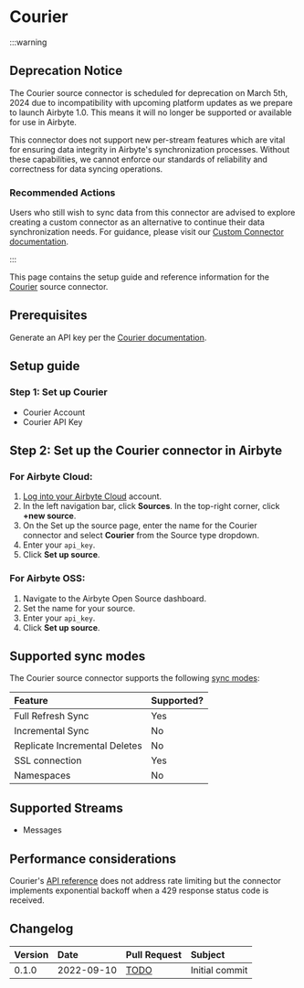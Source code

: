 # Courier

:::warning

## Deprecation Notice

The Courier source connector is scheduled for deprecation on March 5th, 2024 due to incompatibility
with upcoming platform updates as we prepare to launch Airbyte 1.0. This means it will no longer be
supported or available for use in Airbyte.

This connector does not support new per-stream features which are vital for ensuring data integrity
in Airbyte's synchronization processes. Without these capabilities, we cannot enforce our standards
of reliability and correctness for data syncing operations.

### Recommended Actions

Users who still wish to sync data from this connector are advised to explore creating a custom
connector as an alternative to continue their data synchronization needs. For guidance, please visit
our [Custom Connector documentation](https://docs.airbyte.com/connector-development/).

:::

This page contains the setup guide and reference information for the
[Courier](https://www.courier.com/) source connector.

## Prerequisites

Generate an API key per the
[Courier documentation](https://www.courier.com/docs/guides/getting-started/go/#getting-your-api-keys).

## Setup guide

### Step 1: Set up Courier

- Courier Account
- Courier API Key

## Step 2: Set up the Courier connector in Airbyte

### For Airbyte Cloud:

1. [Log into your Airbyte Cloud](https://cloud.airbyte.com/workspaces) account.
2. In the left navigation bar, click **Sources**. In the top-right corner, click **+new source**.
3. On the Set up the source page, enter the name for the Courier connector and select **Courier**
   from the Source type dropdown.
4. Enter your `api_key`.
5. Click **Set up source**.

### For Airbyte OSS:

1. Navigate to the Airbyte Open Source dashboard.
2. Set the name for your source.
3. Enter your `api_key`.
4. Click **Set up source**.

## Supported sync modes

The Courier source connector supports the following
[sync modes](https://docs.airbyte.com/cloud/core-concepts#connection-sync-modes):

| Feature                       | Supported? |
| :---------------------------- | :--------- |
| Full Refresh Sync             | Yes        |
| Incremental Sync              | No         |
| Replicate Incremental Deletes | No         |
| SSL connection                | Yes        |
| Namespaces                    | No         |

## Supported Streams

- Messages

## Performance considerations

Courier's [API reference](https://www.courier.com/docs/reference/) does not address rate limiting
but the connector implements exponential backoff when a 429 response status code is received.

## Changelog

| Version | Date       | Pull Request                                           | Subject        |
| :------ | :--------- | :----------------------------------------------------- | :------------- |
| 0.1.0   | 2022-09-10 | [TODO](https://github.com/airbytehq/airbyte/pull/TODO) | Initial commit |
